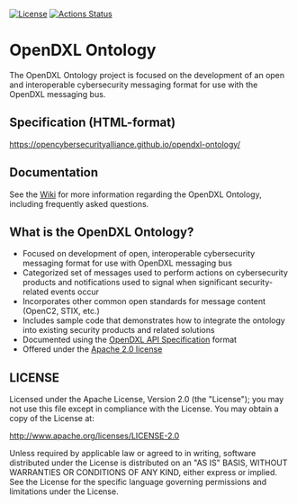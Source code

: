 [![License](https://img.shields.io/badge/License-Apache%202.0-blue.svg)](https://opensource.org/licenses/Apache-2.0)
[![Actions Status](https://github.com/andrewbeard/opendxl-ontology/workflows/Build/badge.svg)](https://github.com/andrewbeard/opendxl-ontology/actions)

# OpenDXL Ontology
The OpenDXL Ontology project is focused on the development of an open and interoperable cybersecurity messaging format for use with the OpenDXL messaging bus.

## Specification (HTML-format)
https://opencybersecurityalliance.github.io/opendxl-ontology/

## Documentation
See the [Wiki](https://github.com/opencybersecurityalliance/opendxl-ontology/wiki) for more information regarding the OpenDXL Ontology, including frequently asked questions.


## What is the OpenDXL Ontology?
* Focused on development of open, interoperable cybersecurity messaging format for use with OpenDXL messaging bus
* Categorized set of messages used to perform actions on cybersecurity products and notifications used to signal when significant security-related events occur
* Incorporates other common open standards for message content (OpenC2, STIX, etc.)
* Includes sample code that demonstrates how to integrate the ontology into existing security products and related solutions
* Documented using the [OpenDXL API Specification](https://github.com/opendxl/opendxl-api-specification) format
* Offered under the [Apache 2.0 license](https://github.com/opencybersecurityalliance/opendxl-ontology/blob/master/LICENSE)

## LICENSE

Licensed under the Apache License, Version 2.0 (the "License"); you may not use this file except in compliance with the License. You may obtain a copy of the License at:

http://www.apache.org/licenses/LICENSE-2.0

Unless required by applicable law or agreed to in writing, software distributed under the License is distributed on an "AS IS" BASIS, WITHOUT WARRANTIES OR CONDITIONS OF ANY KIND, either express or implied. See the License for the specific language governing permissions and limitations under the License.

